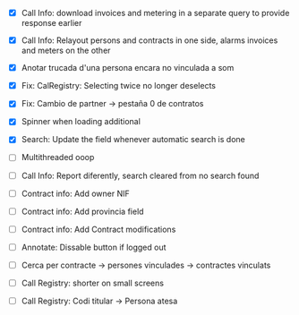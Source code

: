 - [x] Call Info: download invoices and metering in a separate query to provide response earlier
- [x] Call Info: Relayout persons and contracts in one side, alarms invoices and meters on the other
- [x] Anotar trucada d'una persona encara no vinculada a som
- [x] Fix: CalRegistry: Selecting twice no longer deselects
- [x] Fix: Cambio de partner -> pestaña 0 de contratos
- [x] Spinner when loading additional
- [x] Search: Update the field whenever automatic search is done
- [ ] Multithreaded ooop
- [ ] Call Info: Report diferently, search cleared from no search found
- [ ] Contract info: Add owner NIF
- [ ] Contract info: Add provincia field
- [ ] Contract info: Add Contract modifications
- [ ] Annotate: Dissable button if logged out
- [ ] Cerca per contracte -> persones vinculades -> contractes vinculats
- [ ] Call Registry: shorter on small screens
- [ ] Call Registry: Codi titular -> Persona atesa


